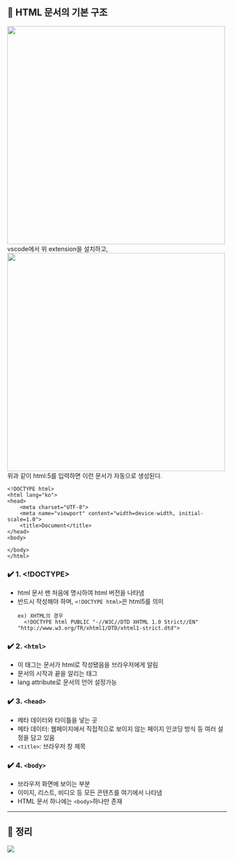 ## 📌 HTML 문서의 기본 구조
 
<img src = "https://velog.velcdn.com/images/6464106/post/6935415b-52bd-4918-9563-e166c1ff8ae7/image.png" width = "500px">
vscode에서 위 extension을 설치하고,



<img src = "https://velog.velcdn.com/images/6464106/post/fcdaa6bb-57c1-46dc-b9c5-a11454a5f9ba/image.png" width = "500px">
위과 같이 html:5를 입력하면  이런 문서가 자동으로 생성된다.

```
<!DOCTYPE html>
<html lang="ko">
<head>
    <meta charset="UTF-8">
    <meta name="viewport" content="width=device-width, initial-scale=1.0">
    <title>Document</title>
</head>
<body>
    
</body>
</html>
```

### ✔️ 1. <!DOCTYPE>
- html 문서 맨 처음에 명시하여 html 버전을 나타냄
- 반드시 작성해야 하며, ```<!DOCTYPE html>```은 html5를 의미
  ```
  ex) XHTML의 경우
    <!DOCTYPE html PUBLIC "-//W3C//DTD XHTML 1.0 Strict//EN" "http://www.w3.org/TR/xhtml1/DTD/xhtml1-strict.dtd">
  ```
  
### ✔️ 2. ```<html>```
- 이 태그는 문서가 html로 작성됐음을 브라우저에게 알림
- 문서의 시작과 끝을 알리는 태그
- lang attribute로 문서의 언어 설정가능

### ✔️ 3. ```<head>```
- 메타 데이터와 타이틀을 넣는 곳
- 메타 데이터: 웹페이지에서 직접적으로 보이지 않는 페이지 인코딩 방식 등 여러 설정을 담고 있음
- ```<title>```: 브라우저 창 제목

### ✔️ 4. ```<body>```
- 브라우저 화면에 보이는 부분
- 이미지, 리스트, 비디오 등 모든 콘텐츠를 여기에서 나타냄
- HTML 문서 하나에는 ```<body>```하나만 존재

<hr>

## 📌 정리
![](https://velog.velcdn.com/images/6464106/post/f12a81ec-e182-4510-b7c9-8fafbc417bda/image.png)



